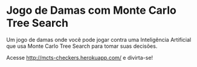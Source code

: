 # Jogo de Damas com Monte Carlo Tree Search

Um jogo de damas onde você pode jogar contra uma Inteligência Artificial que usa Monte Carlo Tree Search para tomar suas decisões.

Acesse http://mcts-checkers.herokuapp.com/ e divirta-se!
